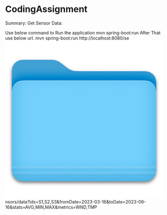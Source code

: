 # CodingAssignment

Summary:
Get Sensor Data:

Use below command to Run the application
mvn spring-boot:run
After That use below url.
mvn spring-boot:run
http://localhost:8080/se![img.png](img.png)nsors/data?ids=S1,S2,S3&fromDate=2023-03-16&toDate=2023-06-16&stats=AVG,MIN,MAX&metrics=WND,TMP